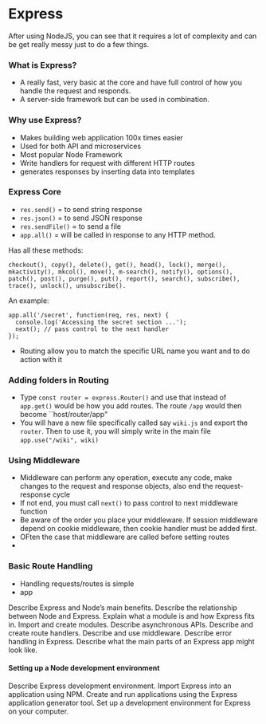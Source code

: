 # Express
After using NodeJS, you can see that it requires a lot of complexity and can be get really messy just to do a few things. 

### What is Express?
* A really fast, very basic at the core and have full control of how you handle the request and responds. 
* A server-side framework but can be used in combination.

### Why use Express?
* Makes building web application 100x times easier
* Used for both API and microservices
* Most popular Node Framework
* Write handlers for request with different HTTP routes
* generates responses by inserting data into templates

### Express Core
* `res.send()` = to send string response
* `res.json()` = to send JSON response
* `res.sendFile()` = to send a file
* `app.all()` = will be called in response to any HTTP method. 

Has all these methods: 
```
checkout(), copy(), delete(), get(), head(), lock(), merge(), mkactivity(), mkcol(), move(), m-search(), notify(), options(), patch(), post(), purge(), put(), report(), search(), subscribe(), trace(), unlock(), unsubscribe().
```
An example:
```
app.all('/secret', function(req, res, next) {
  console.log('Accessing the secret section ...');
  next(); // pass control to the next handler
});
```
* Routing allow you to match the specific URL name you want and to do action with it

### Adding folders in Routing
* Type `const router = express.Router()` and use that instead of `app.get()` would be how you add routes. The route `/app` would then become ``host/router/app"
* You will have a new file specifically called say `wiki.js` and export the `router`. Then to use it, you will simply write in the main file `app.use("/wiki", wiki)`

### Using Middleware
* Middleware can perform any operation, execute any code, make changes to the request and response objects, also end the request-response cycle
* If not end, you must call `next()` to pass control to next middleware function
* Be aware of the order you place your middleware. If session middleware depend on cookie middleware, then cookie handler must be added first. 
* OFten the case that middleware are called before setting routes
* 
### Basic Route Handling
* Handling requests/routes is simple
* app

Describe Express and Node’s main benefits.
Describe the relationship between Node and Express.
Explain what a module is and how Express fits in.
Import and create modules.
Describe asynchronous APIs.
Describe and create route handlers.
Describe and use middleware.
Describe error handling in Express.
Describe what the main parts of an Express app might look like.


#### Setting up a Node development environment
Describe Express development environment.
Import Express into an application using NPM.
Create and run applications using the Express application generator tool.
Set up a development environment for Express on your computer.
